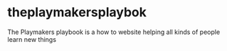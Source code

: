 # theplaymakersplaybok
The Playmakers playbook is a how to website helping all kinds of people learn new things
